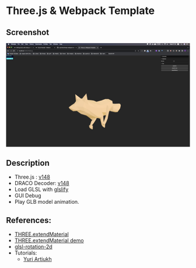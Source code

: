 # Three.js & Webpack Template

## Screenshot
![screenshot](src/assets/screenshot.png)

## Description
- Three.js : [v148](https://unpkg.com/browse/three@0.148.0/)
- DRACO Decoder: [v148](https://unpkg.com/browse/three@0.148.0/examples/jsm/libs/draco/)
- Load GLSL with [glslify](https://github.com/glslify/glslify)
- GUI Debug
- Play GLB model animation.

## References:
- [THREE.extendMaterial](https://discourse.threejs.org/t/customdepthmaterial-vertex-shader/45838)
- [THREE.extendMaterial demo](https://codepen.io/Fyrestar/pen/YzvmLaO)
- [glsl-rotation-2d](https://gist.github.com/yiwenl/3f804e80d0930e34a0b33359259b556c)
- Tutorials:
    - [Yuri Artiukh](https://youtu.be/frgmk0Wu76A)
